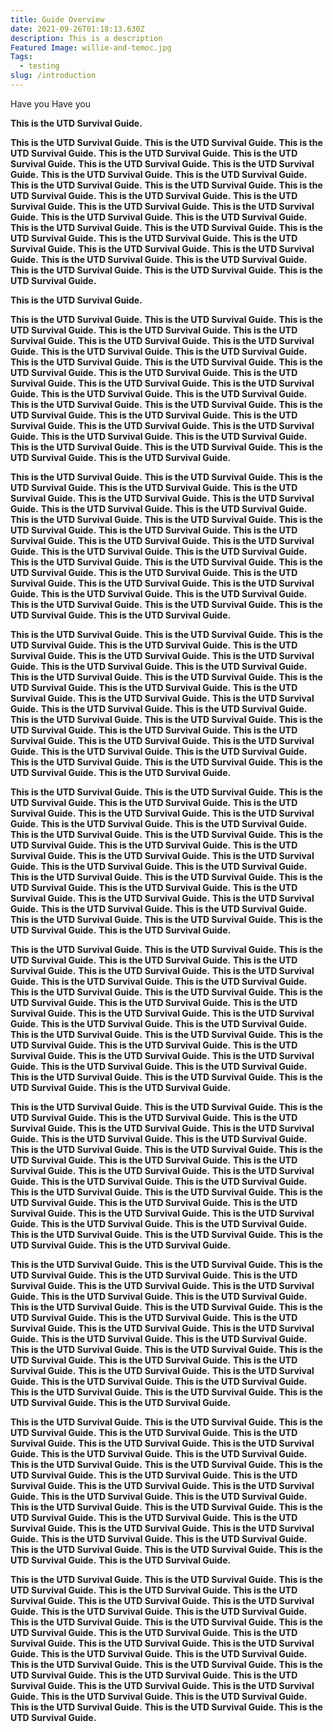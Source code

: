 ```yaml
---
title: Guide Overview
date: 2021-09-26T01:18:13.630Z
description: This is a description
Featured Image: willie-and-temoc.jpg
Tags:
  - testing
slug: /introduction
---
```


Have you Have you

**This is the UTD Survival Guide.**

**This is the UTD Survival Guide.** **This is the UTD Survival Guide.** **This is the UTD Survival Guide.** **This is the UTD Survival Guide.**
**This is the UTD Survival Guide.** **This is the UTD Survival Guide.** **This is the UTD Survival Guide.** **This is the UTD Survival Guide.** **This is the UTD Survival Guide.** **This is the UTD Survival Guide.**
**This is the UTD Survival Guide.** **This is the UTD Survival Guide.** **This is the UTD Survival Guide.** **This is the UTD Survival Guide.** **This is the UTD Survival Guide.** **This is the UTD Survival Guide.**
**This is the UTD Survival Guide.** **This is the UTD Survival Guide.** **This is the UTD Survival Guide.** **This is the UTD Survival Guide.** **This is the UTD Survival Guide.** **This is the UTD Survival Guide.**
**This is the UTD Survival Guide.** **This is the UTD Survival Guide.** **This is the UTD Survival Guide.** **This is the UTD Survival Guide.** **This is the UTD Survival Guide.** **This is the UTD Survival Guide.**
**This is the UTD Survival Guide.** **This is the UTD Survival Guide.**

**This is the UTD Survival Guide.**

**This is the UTD Survival Guide.** **This is the UTD Survival Guide.** **This is the UTD Survival Guide.** **This is the UTD Survival Guide.**
**This is the UTD Survival Guide.** **This is the UTD Survival Guide.** **This is the UTD Survival Guide.** **This is the UTD Survival Guide.** **This is the UTD Survival Guide.** **This is the UTD Survival Guide.**
**This is the UTD Survival Guide.** **This is the UTD Survival Guide.** **This is the UTD Survival Guide.** **This is the UTD Survival Guide.** **This is the UTD Survival Guide.** **This is the UTD Survival Guide.**
**This is the UTD Survival Guide.** **This is the UTD Survival Guide.** **This is the UTD Survival Guide.** **This is the UTD Survival Guide.** **This is the UTD Survival Guide.** **This is the UTD Survival Guide.**
**This is the UTD Survival Guide.** **This is the UTD Survival Guide.** **This is the UTD Survival Guide.** **This is the UTD Survival Guide.** **This is the UTD Survival Guide.** **This is the UTD Survival Guide.**
**This is the UTD Survival Guide.** **This is the UTD Survival Guide.**
**This is the UTD Survival Guide.**

**This is the UTD Survival Guide.** **This is the UTD Survival Guide.** **This is the UTD Survival Guide.** **This is the UTD Survival Guide.**
**This is the UTD Survival Guide.** **This is the UTD Survival Guide.** **This is the UTD Survival Guide.** **This is the UTD Survival Guide.** **This is the UTD Survival Guide.** **This is the UTD Survival Guide.**
**This is the UTD Survival Guide.** **This is the UTD Survival Guide.** **This is the UTD Survival Guide.** **This is the UTD Survival Guide.** **This is the UTD Survival Guide.** **This is the UTD Survival Guide.**
**This is the UTD Survival Guide.** **This is the UTD Survival Guide.** **This is the UTD Survival Guide.** **This is the UTD Survival Guide.** **This is the UTD Survival Guide.** **This is the UTD Survival Guide.**
**This is the UTD Survival Guide.** **This is the UTD Survival Guide.** **This is the UTD Survival Guide.** **This is the UTD Survival Guide.** **This is the UTD Survival Guide.** **This is the UTD Survival Guide.**
**This is the UTD Survival Guide.** **This is the UTD Survival Guide.**
**This is the UTD Survival Guide.**

**This is the UTD Survival Guide.** **This is the UTD Survival Guide.** **This is the UTD Survival Guide.** **This is the UTD Survival Guide.**
**This is the UTD Survival Guide.** **This is the UTD Survival Guide.** **This is the UTD Survival Guide.** **This is the UTD Survival Guide.** **This is the UTD Survival Guide.** **This is the UTD Survival Guide.**
**This is the UTD Survival Guide.** **This is the UTD Survival Guide.** **This is the UTD Survival Guide.** **This is the UTD Survival Guide.** **This is the UTD Survival Guide.** **This is the UTD Survival Guide.**
**This is the UTD Survival Guide.** **This is the UTD Survival Guide.** **This is the UTD Survival Guide.** **This is the UTD Survival Guide.** **This is the UTD Survival Guide.** **This is the UTD Survival Guide.**
**This is the UTD Survival Guide.** **This is the UTD Survival Guide.** **This is the UTD Survival Guide.** **This is the UTD Survival Guide.** **This is the UTD Survival Guide.** **This is the UTD Survival Guide.**
**This is the UTD Survival Guide.** **This is the UTD Survival Guide.**
**This is the UTD Survival Guide.**

**This is the UTD Survival Guide.** **This is the UTD Survival Guide.** **This is the UTD Survival Guide.** **This is the UTD Survival Guide.**
**This is the UTD Survival Guide.** **This is the UTD Survival Guide.** **This is the UTD Survival Guide.** **This is the UTD Survival Guide.** **This is the UTD Survival Guide.** **This is the UTD Survival Guide.**
**This is the UTD Survival Guide.** **This is the UTD Survival Guide.** **This is the UTD Survival Guide.** **This is the UTD Survival Guide.** **This is the UTD Survival Guide.** **This is the UTD Survival Guide.**
**This is the UTD Survival Guide.** **This is the UTD Survival Guide.** **This is the UTD Survival Guide.** **This is the UTD Survival Guide.** **This is the UTD Survival Guide.** **This is the UTD Survival Guide.**
**This is the UTD Survival Guide.** **This is the UTD Survival Guide.** **This is the UTD Survival Guide.** **This is the UTD Survival Guide.** **This is the UTD Survival Guide.** **This is the UTD Survival Guide.**
**This is the UTD Survival Guide.** **This is the UTD Survival Guide.**
**This is the UTD Survival Guide.**

**This is the UTD Survival Guide.** **This is the UTD Survival Guide.** **This is the UTD Survival Guide.** **This is the UTD Survival Guide.**
**This is the UTD Survival Guide.** **This is the UTD Survival Guide.** **This is the UTD Survival Guide.** **This is the UTD Survival Guide.** **This is the UTD Survival Guide.** **This is the UTD Survival Guide.**
**This is the UTD Survival Guide.** **This is the UTD Survival Guide.** **This is the UTD Survival Guide.** **This is the UTD Survival Guide.** **This is the UTD Survival Guide.** **This is the UTD Survival Guide.**
**This is the UTD Survival Guide.** **This is the UTD Survival Guide.** **This is the UTD Survival Guide.** **This is the UTD Survival Guide.** **This is the UTD Survival Guide.** **This is the UTD Survival Guide.**
**This is the UTD Survival Guide.** **This is the UTD Survival Guide.** **This is the UTD Survival Guide.** **This is the UTD Survival Guide.** **This is the UTD Survival Guide.** **This is the UTD Survival Guide.**
**This is the UTD Survival Guide.** **This is the UTD Survival Guide.**
**This is the UTD Survival Guide.**

**This is the UTD Survival Guide.** **This is the UTD Survival Guide.** **This is the UTD Survival Guide.** **This is the UTD Survival Guide.**
**This is the UTD Survival Guide.** **This is the UTD Survival Guide.** **This is the UTD Survival Guide.** **This is the UTD Survival Guide.** **This is the UTD Survival Guide.** **This is the UTD Survival Guide.**
**This is the UTD Survival Guide.** **This is the UTD Survival Guide.** **This is the UTD Survival Guide.** **This is the UTD Survival Guide.** **This is the UTD Survival Guide.** **This is the UTD Survival Guide.**
**This is the UTD Survival Guide.** **This is the UTD Survival Guide.** **This is the UTD Survival Guide.** **This is the UTD Survival Guide.** **This is the UTD Survival Guide.** **This is the UTD Survival Guide.**
**This is the UTD Survival Guide.** **This is the UTD Survival Guide.** **This is the UTD Survival Guide.** **This is the UTD Survival Guide.** **This is the UTD Survival Guide.** **This is the UTD Survival Guide.**
**This is the UTD Survival Guide.** **This is the UTD Survival Guide.**
**This is the UTD Survival Guide.**

**This is the UTD Survival Guide.** **This is the UTD Survival Guide.** **This is the UTD Survival Guide.** **This is the UTD Survival Guide.**
**This is the UTD Survival Guide.** **This is the UTD Survival Guide.** **This is the UTD Survival Guide.** **This is the UTD Survival Guide.** **This is the UTD Survival Guide.** **This is the UTD Survival Guide.**
**This is the UTD Survival Guide.** **This is the UTD Survival Guide.** **This is the UTD Survival Guide.** **This is the UTD Survival Guide.** **This is the UTD Survival Guide.** **This is the UTD Survival Guide.**
**This is the UTD Survival Guide.** **This is the UTD Survival Guide.** **This is the UTD Survival Guide.** **This is the UTD Survival Guide.** **This is the UTD Survival Guide.** **This is the UTD Survival Guide.**
**This is the UTD Survival Guide.** **This is the UTD Survival Guide.** **This is the UTD Survival Guide.** **This is the UTD Survival Guide.** **This is the UTD Survival Guide.** **This is the UTD Survival Guide.**
**This is the UTD Survival Guide.** **This is the UTD Survival Guide.**
**This is the UTD Survival Guide.**

**This is the UTD Survival Guide.** **This is the UTD Survival Guide.** **This is the UTD Survival Guide.** **This is the UTD Survival Guide.**
**This is the UTD Survival Guide.** **This is the UTD Survival Guide.** **This is the UTD Survival Guide.** **This is the UTD Survival Guide.** **This is the UTD Survival Guide.** **This is the UTD Survival Guide.**
**This is the UTD Survival Guide.** **This is the UTD Survival Guide.** **This is the UTD Survival Guide.** **This is the UTD Survival Guide.** **This is the UTD Survival Guide.** **This is the UTD Survival Guide.**
**This is the UTD Survival Guide.** **This is the UTD Survival Guide.** **This is the UTD Survival Guide.** **This is the UTD Survival Guide.** **This is the UTD Survival Guide.** **This is the UTD Survival Guide.**
**This is the UTD Survival Guide.** **This is the UTD Survival Guide.** **This is the UTD Survival Guide.** **This is the UTD Survival Guide.** **This is the UTD Survival Guide.** **This is the UTD Survival Guide.**
**This is the UTD Survival Guide.** **This is the UTD Survival Guide.**
**This is the UTD Survival Guide.**

**This is the UTD Survival Guide.** **This is the UTD Survival Guide.** **This is the UTD Survival Guide.** **This is the UTD Survival Guide.**
**This is the UTD Survival Guide.** **This is the UTD Survival Guide.** **This is the UTD Survival Guide.** **This is the UTD Survival Guide.** **This is the UTD Survival Guide.** **This is the UTD Survival Guide.**
**This is the UTD Survival Guide.** **This is the UTD Survival Guide.** **This is the UTD Survival Guide.** **This is the UTD Survival Guide.** **This is the UTD Survival Guide.** **This is the UTD Survival Guide.**
**This is the UTD Survival Guide.** **This is the UTD Survival Guide.** **This is the UTD Survival Guide.** **This is the UTD Survival Guide.** **This is the UTD Survival Guide.** **This is the UTD Survival Guide.**
**This is the UTD Survival Guide.** **This is the UTD Survival Guide.** **This is the UTD Survival Guide.** **This is the UTD Survival Guide.** **This is the UTD Survival Guide.** **This is the UTD Survival Guide.**
**This is the UTD Survival Guide.** **This is the UTD Survival Guide.**
